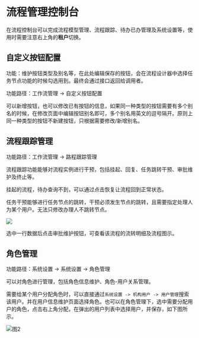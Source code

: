 # 流程管理控制台

在流程控制台可以完成流程模型管理、流程跟踪、待办已办管理及系统设置等，使用时需要注意右上角的**租户**切换。

## 自定义按钮配置

功能：维护按钮类型及别名等，在此处编辑保存的按钮，会在流程设计器中选择任务节点功能的时候勾选用到。最终会通过接口返回给调用者。

功能路径：工作流管理 -> 自定义按钮配置

可以新增按钮，也可以修改已有按钮的信息，如果同一种类型的按钮需要有多个别名的时候，在修改页面中编辑按钮别名即可，多个别名用英文的逗号隔开。原则上同一种类型的按钮不新建按钮，只根据需要修改/新增别名。

## 流程跟踪管理

功能路径：工作流管理 -> 路程跟踪管理

流程跟踪功能能够对流程实例进行干预，包括挂起、回复、任务跳转干预、审批维护及终止等。

挂起的流程，待办查询不到，可以通过点击恢复让流程回到正常状态。

任务干预能够进行任务节点的跳转，干预必须发生节点的跳转，且需要指定处理人为某个用户。无法只修改办理人不跳转节点。

![](https://i.imgur.com/CgtgFOq.png)

选中一行数据后点击审批维护按钮，可查看该流程的流转明细及流程图示。

## 角色管理

功能路径：系统设置 -> 系统设置 -> 角色管理

可以对角色进行管理，包括角色信息维护、角色-用户关系管理。

需要给某个用户分配角色时，可以直接通过`系统设置 -> 机构用户 -> 用户管理`搜索该用户。并在用户信息维护页面选择角色。也可以在角色管理下，选中需要分配用户的角色，点击右上角分配，在弹出的用户列表中选择用户，并保存，如下图所示。

![图2](https://i.imgur.com/gBwAHbI.png)